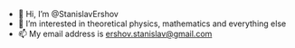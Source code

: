 - 👋 Hi, I’m @StanislavErshov
- 👀 I’m interested in theoretical physics, mathematics and everything else
- 📫 My email address is ershov.stanislav@gmail.com

